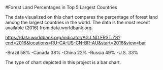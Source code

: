 #Forest Land Percentages in Top 5 Largest Countries

The data visualized on this chart compares the percentage of forest land among the largest countries in the world. The data is the most recent available (2016) from data.worldbank.org.

https://data.worldbank.org/indicator/AG.LND.FRST.ZS?end=2016&locations=RU-CA-US-CN-BR-AU&start=2016&view=bar

-Brazil 58%
-Canada 38%
-China 22%
-Russia 49%
-U.S. 33%


The type of chart depicted in this project is a bar chart.
